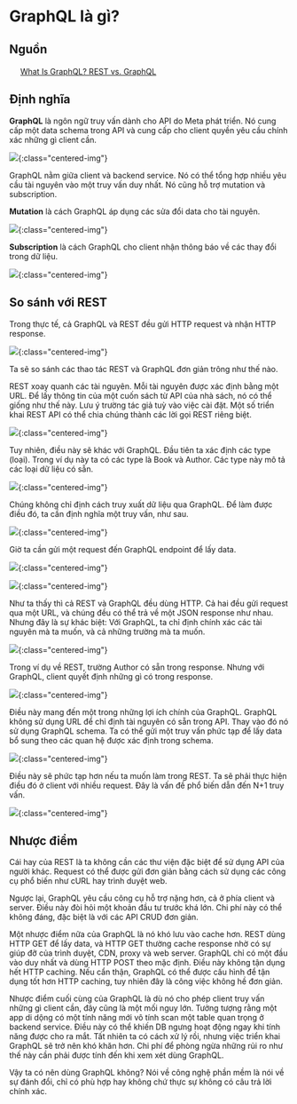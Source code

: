 # GraphQL là gì?

## Nguồn

<img src="../../assets/images/bytebytego.png" width="16" height="16"/> [What Is GraphQL? REST vs. GraphQL](https://www.youtube.com/watch?v=yWzKJPw_VzM)

## Định nghĩa

**GraphQL** là ngôn ngữ truy vấn dành cho API do Meta phát triển. Nó cung cấp một data schema trong API và cung cấp cho client quyền yêu cầu chính xác những gì client cần.

![](../assets/ByteByteGo/graphql/figure1.png){:class="centered-img"}

GraphQL nằm giữa client và backend service. Nó có thể tổng hợp nhiều yêu cầu tài nguyên vào một truy vấn duy nhất. Nó cũng hỗ trợ mutation và subscription.

**Mutation** là cách GraphQL áp dụng các sửa đổi data cho tài nguyên.

![](../assets/ByteByteGo/graphql/figure2.png){:class="centered-img"}

**Subscription** là cách GraphQL cho client nhận thông báo về các thay đổi trong dữ liệu.

![](../assets/ByteByteGo/graphql/figure3.png){:class="centered-img"}

## So sánh với REST

Trong thực tế, cả GraphQL và REST đều gửi HTTP request và nhận HTTP response.

![](../assets/ByteByteGo/graphql/figure4.png){:class="centered-img"}

Ta sẽ so sánh các thao tác REST và GraphQL đơn giản trông như thế nào.

REST xoay quanh các tài nguyên. Mỗi tài nguyên được xác định bằng một URL. Để lấy thông tin của một cuốn sách từ API của nhà sách, nó có thể giống như thế này. Lưu ý trường tác giả tuỳ vào việc cài đặt. Một số triển khai REST API có thể chia chúng thành các lời gọi REST riêng biệt.

![](../assets/ByteByteGo/graphql/figure5.png){:class="centered-img"}

Tuy nhiên, điều này sẽ khác với GraphQL. Đầu tiên ta xác định các type (loại). Trong ví dụ này ta có các type là Book và Author. Các type này mô tả các loại dữ liệu có sẵn.

![](../assets/ByteByteGo/graphql/figure6.png){:class="centered-img"}

Chúng không chỉ định cách truy xuất dữ liệu qua GraphQL. Để làm được điều đó, ta cần định nghĩa một truy vấn, như sau.

![](../assets/ByteByteGo/graphql/figure7.png){:class="centered-img"}

Giờ ta cần gửi một request đến GraphQL endpoint để lấy data.

![](../assets/ByteByteGo/graphql/figure8.png){:class="centered-img"}

![](../assets/ByteByteGo/graphql/figure9.png){:class="centered-img"}

Như ta thấy thì cả REST và GraphQL đều dùng HTTP. Cả hai đều gửi request qua một URL, và chúng đều có thể trả về một JSON response như nhau. Nhưng đây là sự khác biệt: Với GraphQL, ta chỉ định chính xác các tài nguyên mà ta muốn, và cả những trường mà ta muốn.

![](../assets/ByteByteGo/graphql/figure10.png){:class="centered-img"}

Trong ví dụ về REST, trường Author có sẵn trong response. Nhưng với GraphQL, client quyết định những gì có trong response.

![](../assets/ByteByteGo/graphql/figure11.png){:class="centered-img"}

Điều này mang đến một trong những lợi ích chính của GraphQL. GraphQL không sử dụng URL để chỉ định tài nguyên có sẵn trong API. Thay vào đó nó sử dụng GraphQL schema. Ta có thể gửi một truy vấn phức tạp để lấy data bổ sung theo các quan hệ được xác định trong schema. 

![](../assets/ByteByteGo/graphql/figure12.png){:class="centered-img"}

Điều này sẽ phức tạp hơn nếu ta muốn làm trong REST. Ta sẽ phải thực hiện điều đó ở client với nhiều request. Đây là vấn đề phổ biến dẫn đến N+1 truy vấn.

![](../assets/ByteByteGo/graphql/figure13.png){:class="centered-img"}

## Nhược điểm

Cái hay của REST là ta không cần các thư viện đặc biệt để sử dụng API của người khác. Request có thể được gửi đơn giản bằng cách sử dụng các công cụ phổ biến như cURL hay trình duyệt web.

Ngược lại, GraphQL yêu cầu công cụ hỗ trợ nặng hơn, cả ở phía client và server. Điều này đòi hỏi một khoản đầu tư trước khá lớn. Chi phí này có thể không đáng, đặc biệt là với các API CRUD đơn giản.

Một nhược điểm nữa của GraphQL là nó khó lưu vào cache hơn. REST dùng HTTP GET để lấy data, và HTTP GET thường cache response nhờ có sự giúp đỡ của trình duyệt, CDN, proxy và web server. GraphQL chỉ có một đầu vào duy nhất và dùng HTTP POST theo mặc định. Điều này không tận dụng hết HTTP caching. Nếu cẩn thận, GraphQL có thể được cấu hình để tận dụng tốt hơn HTTP caching, tuy nhiên đây là công việc không hề đơn giản.

Nhược điểm cuối cùng của GraphQL là dù nó cho phép client truy vấn những gì client cần, đây cũng là một mối nguy lớn. Tưởng tượng rằng một app di dộng có một tính năng mới vô tính scan một table quan trọng ở backend service. Điều này có thể khiến DB ngưng hoạt động ngay khi tính năng được cho ra mắt. Tất nhiên ta có cách xử lý rồi, nhưng việc triển khai GraphQL sẽ trở nên khó khăn hơn. Chi phí để phòng ngừa những rủi ro như thế này cần phải được tính đến khi xem xét dùng GraphQL.

Vậy ta có nên dùng GraphQL không? Nói về công nghệ phần mềm là nói về sự đánh đổi, chỉ có phù hợp hay không chứ thực sự không có câu trả lời chính xác.
